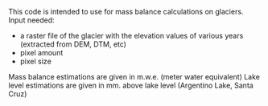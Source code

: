This code is intended to use for mass balance calculations on glaciers.
Input needed:
* a raster file of the glacier with the elevation values of various years (extracted from DEM, DTM, etc)
* pixel amount
* pixel size

Mass balance estimations are given in m.w.e. (meter water equivalent)
Lake level estimations are given in mm. above lake level (Argentino Lake, Santa Cruz)
